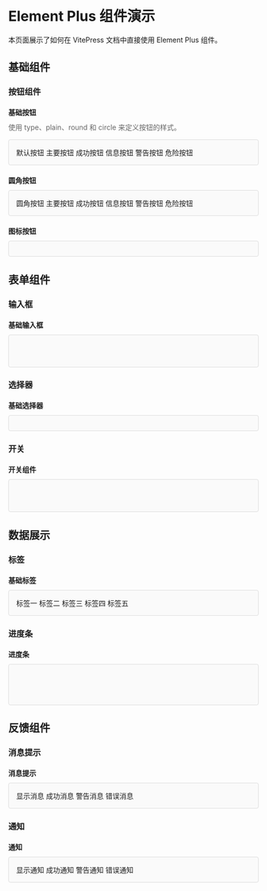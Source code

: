 # Element Plus 组件演示

本页面展示了如何在 VitePress 文档中直接使用 Element Plus 组件。

## 基础组件

### 按钮组件

<div class="demo-block">
  <div class="demo-title">基础按钮</div>
  <div class="demo-description">使用 type、plain、round 和 circle 来定义按钮的样式。</div>
  <div class="demo-content">
    <el-button>默认按钮</el-button>
    <el-button type="primary">主要按钮</el-button>
    <el-button type="success">成功按钮</el-button>
    <el-button type="info">信息按钮</el-button>
    <el-button type="warning">警告按钮</el-button>
    <el-button type="danger">危险按钮</el-button>
  </div>
</div>

<div class="demo-block">
  <div class="demo-title">圆角按钮</div>
  <div class="demo-content">
    <el-button round>圆角按钮</el-button>
    <el-button type="primary" round>主要按钮</el-button>
    <el-button type="success" round>成功按钮</el-button>
    <el-button type="info" round>信息按钮</el-button>
    <el-button type="warning" round>警告按钮</el-button>
    <el-button type="danger" round>危险按钮</el-button>
  </div>
</div>

<div class="demo-block">
  <div class="demo-title">图标按钮</div>
  <div class="demo-content">
    <el-button type="primary" :icon="Search" circle />
    <el-button type="success" :icon="Edit" circle />
    <el-button type="info" :icon="Message" circle />
    <el-button type="warning" :icon="Star" circle />
    <el-button type="danger" :icon="Delete" circle />
  </div>
</div>

## 表单组件

### 输入框

<div class="demo-block">
  <div class="demo-title">基础输入框</div>
  <div class="demo-content">
    <el-input v-model="input" placeholder="请输入内容" style="width: 200px;" />
    <br><br>
    <el-input v-model="textarea" type="textarea" placeholder="请输入内容" style="width: 300px;" />
  </div>
</div>

### 选择器

<div class="demo-block">
  <div class="demo-title">基础选择器</div>
  <div class="demo-content">
    <el-select v-model="value" placeholder="请选择" style="width: 200px;">
      <el-option
        v-for="item in options"
        :key="item.value"
        :label="item.label"
        :value="item.value"
      />
    </el-select>
  </div>
</div>

### 开关

<div class="demo-block">
  <div class="demo-title">开关组件</div>
  <div class="demo-content">
    <el-switch v-model="switch1" />
    <br><br>
    <el-switch
      v-model="switch2"
      active-text="开启"
      inactive-text="关闭"
    />
  </div>
</div>

## 数据展示

### 标签

<div class="demo-block">
  <div class="demo-title">基础标签</div>
  <div class="demo-content">
    <el-tag>标签一</el-tag>
    <el-tag type="success">标签二</el-tag>
    <el-tag type="info">标签三</el-tag>
    <el-tag type="warning">标签四</el-tag>
    <el-tag type="danger">标签五</el-tag>
  </div>
</div>

### 进度条

<div class="demo-block">
  <div class="demo-title">进度条</div>
  <div class="demo-content">
    <el-progress :percentage="50" />
    <br>
    <el-progress :percentage="100" :format="format" />
    <br>
    <el-progress :percentage="100" status="success" />
    <br>
    <el-progress :percentage="50" status="exception" />
  </div>
</div>

## 反馈组件

### 消息提示

<div class="demo-block">
  <div class="demo-title">消息提示</div>
  <div class="demo-content">
    <el-button @click="showMessage">显示消息</el-button>
    <el-button @click="showSuccess">成功消息</el-button>
    <el-button @click="showWarning">警告消息</el-button>
    <el-button @click="showError">错误消息</el-button>
  </div>
</div>

### 通知

<div class="demo-block">
  <div class="demo-title">通知</div>
  <div class="demo-content">
    <el-button @click="showNotification">显示通知</el-button>
    <el-button @click="showSuccessNotification">成功通知</el-button>
    <el-button @click="showWarningNotification">警告通知</el-button>
    <el-button @click="showErrorNotification">错误通知</el-button>
  </div>
</div>

<script setup>
import { ref } from 'vue'
import { ElMessage, ElNotification } from 'element-plus'
import { Search, Edit, Message, Star, Delete } from '@element-plus/icons-vue'

const input = ref('')
const textarea = ref('')
const value = ref('')
const switch1 = ref(true)
const switch2 = ref(false)

const options = [
  { value: 'option1', label: '选项1' },
  { value: 'option2', label: '选项2' },
  { value: 'option3', label: '选项3' },
  { value: 'option4', label: '选项4' }
]

const format = (percentage) => {
  return percentage === 100 ? '满' : `${percentage}%`
}

const showMessage = () => {
  ElMessage('这是一条消息提示')
}

const showSuccess = () => {
  ElMessage.success('这是一条成功消息')
}

const showWarning = () => {
  ElMessage.warning('这是一条警告消息')
}

const showError = () => {
  ElMessage.error('这是一条错误消息')
}

const showNotification = () => {
  ElNotification({
    title: '通知',
    message: '这是一条通知消息'
  })
}

const showSuccessNotification = () => {
  ElNotification.success({
    title: '成功',
    message: '这是一条成功通知'
  })
}

const showWarningNotification = () => {
  ElNotification.warning({
    title: '警告',
    message: '这是一条警告通知'
  })
}

const showErrorNotification = () => {
  ElNotification.error({
    title: '错误',
    message: '这是一条错误通知'
  })
}
</script>

<style scoped>
.demo-block {
  margin: 20px 0;
}

.demo-title {
  font-weight: bold;
  margin-bottom: 10px;
}

.demo-description {
  color: #666;
  margin-bottom: 15px;
}

.demo-content {
  padding: 15px;
  border: 1px solid #ddd;
  border-radius: 4px;
  background-color: #fafafa;
}
</style>